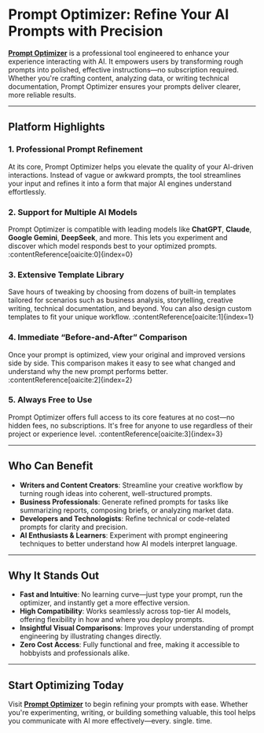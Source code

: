 # Prompt Optimizer: Refine Your AI Prompts with Precision

[**Prompt Optimizer**](https://promptoptimizer.org/) is a professional tool engineered to enhance your experience interacting with AI. It empowers users by transforming rough prompts into polished, effective instructions—no subscription required. Whether you're crafting content, analyzing data, or writing technical documentation, Prompt Optimizer ensures your prompts deliver clearer, more reliable results.

---

## Platform Highlights

### 1. Professional Prompt Refinement
At its core, Prompt Optimizer helps you elevate the quality of your AI-driven interactions. Instead of vague or awkward prompts, the tool streamlines your input and refines it into a form that major AI engines understand effortlessly.  

### 2. Support for Multiple AI Models  
Prompt Optimizer is compatible with leading models like **ChatGPT**, **Claude**, **Google Gemini**, **DeepSeek**, and more. This lets you experiment and discover which model responds best to your optimized prompts. :contentReference[oaicite:0]{index=0}

### 3. Extensive Template Library  
Save hours of tweaking by choosing from dozens of built-in templates tailored for scenarios such as business analysis, storytelling, creative writing, technical documentation, and beyond. You can also design custom templates to fit your unique workflow. :contentReference[oaicite:1]{index=1}

### 4. Immediate “Before-and-After” Comparison  
Once your prompt is optimized, view your original and improved versions side by side. This comparison makes it easy to see what changed and understand why the new prompt performs better. :contentReference[oaicite:2]{index=2}

### 5. Always Free to Use  
Prompt Optimizer offers full access to its core features at no cost—no hidden fees, no subscriptions. It's free for anyone to use regardless of their project or experience level. :contentReference[oaicite:3]{index=3}

---

## Who Can Benefit

- **Writers and Content Creators**: Streamline your creative workflow by turning rough ideas into coherent, well-structured prompts.
- **Business Professionals**: Generate refined prompts for tasks like summarizing reports, composing briefs, or analyzing market data.
- **Developers and Technologists**: Refine technical or code-related prompts for clarity and precision.
- **AI Enthusiasts & Learners**: Experiment with prompt engineering techniques to better understand how AI models interpret language.

---

## Why It Stands Out

- **Fast and Intuitive**: No learning curve—just type your prompt, run the optimizer, and instantly get a more effective version.
- **High Compatibility**: Works seamlessly across top-tier AI models, offering flexibility in how and where you deploy prompts.
- **Insightful Visual Comparisons**: Improves your understanding of prompt engineering by illustrating changes directly.
- **Zero Cost Access**: Fully functional and free, making it accessible to hobbyists and professionals alike.

---

## Start Optimizing Today

Visit [**Prompt Optimizer**](https://promptoptimizer.org/) to begin refining your prompts with ease. Whether you're experimenting, writing, or building something valuable, this tool helps you communicate with AI more effectively—every. single. time.
